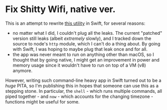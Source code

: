 # Fix Shitty Wifi, native ver.
This is an attempt to rewrite [this utility](https://github.com/JaneJeon/Fix-Shitty-Wifi) in Swift, for several reasons:
- no matter what I did, I couldn't plug all the leaks. The current "patched" version still leaks (albeit *extremely* slowly), and I tracked down the source to node's `http` module, which I can't do a thing about. By going with Swift, I was hoping to maybe plug that leak once and for all.
- the app was never meant to run on anything other than macOS, so I thought that by going native, I might get an improvement in power and memory usage since it wouldn't have to run on top of a VM (v8) anymore.

However, writing such command-line heavy app in Swift turned out to be a *huge* PITA, so I'm publishing this in hopes that someone can use this as a stepping stone. In particular, the `shell` - which runs multiple commands, all piped together - and `now` - which accounts for the changing timezone - functions might be useful for some.